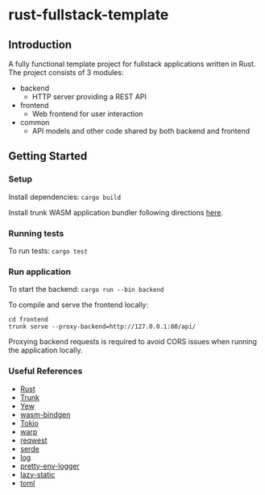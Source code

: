 # rust-fullstack-template

## Introduction

A fully functional template project for fullstack applications written in Rust.
The project consists of 3 modules:
- backend
  - HTTP server providing a REST API
- frontend
  - Web frontend for user interaction
- common
  - API models and other code shared by both backend and frontend

## Getting Started

### Setup

Install dependencies:
`cargo build`

Install trunk WASM application bundler following directions [here](https://trunkrs.dev/#install).

### Running tests

To run tests:
`cargo test`

### Run application

To start the backend:
`cargo run --bin backend`

To compile and serve the frontend locally:
```
cd frontend
trunk serve --proxy-backend=http://127.0.0.1:80/api/
```

Proxying backend requests is required to avoid CORS issues when running the application locally.

### Useful References

- [Rust](https://www.rust-lang.org/)
- [Trunk](https://trunkrs.dev/)
- [Yew](https://github.com/yewstack/yew)
- [wasm-bindgen](https://github.com/rustwasm/wasm-bindgen/tree/main)
- [Tokio](https://github.com/tokio-rs/tokio)
- [warp](https://github.com/seanmonstar/warp)
- [reqwest](https://github.com/seanmonstar/reqwest)
- [serde](https://github.com/serde-rs/serde)
- [log](https://github.com/rust-lang/log)
- [pretty-env-logger](https://github.com/seanmonstar/pretty-env-logger)
- [lazy-static](https://github.com/rust-lang-nursery/lazy-static.rs)
- [toml](https://github.com/toml-rs/toml)
